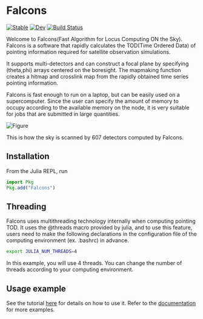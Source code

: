 # Falcons
[![Stable](https://img.shields.io/badge/docs-stable-blue.svg)](https://yusuke-takase.github.io/Falcons.jl/stable)
[![Dev](https://img.shields.io/badge/docs-dev-blue.svg)](https://yusuke-takase.github.io/Falcons.jl/dev)
[![Build Status](https://travis-ci.com/yusuke-takase/Falcons.jl.svg?branch=master)](https://travis-ci.com/yusuke-takase/Falcons.jl)

Welcome to Falcons(Fast Algorithm for Locus Computing ON the Sky).
Falcons is a software that rapidly calculates the TOD(Time Ordered Data) of pointing information required for satellite observation simulations.

It supports multi-detectors and can construct a focal plane by specifying (theta,phi) arrays centered on the boresight.
The mapmaking function creates a hitmap and crosslink map from the rapidly obtained time series pointing information.

Falcons is fast enough to run on a laptop, but can be easily used on a supercomputer. 
Since the user can specify the amount of memory to occupy according to the available memory on the node, it is very suitable for jobs that are submitted in large quantities.

![Figure](https://user-images.githubusercontent.com/83496454/119337906-532ff680-bcca-11eb-9b8c-bde7a376c6e6.gif)

This is how the sky is scanned by 607 detectors computed by Falcons.

## Installation
From the Julia REPL, run

```julia
import Pkg
Pkg.add("Falcons")
```

## Threading 
Falcons uses multithreading technology internally when computing pointing TOD. It uses the @threads macro provided by julia, and to use this feature, users need to make the following declarations in the configuration file of the computing environment (ex. .bashrc) in advance.
```bash
export JULIA_NUM_THREADS=4
```
In this example, you will use 4 threads. You can change the number of threads according to your computing environment.

## Usage example
See the tutorial [here](https://github.com/yusuke-takase/Falcons.jl/tree/master/tutorial) for details on how to use it.
Refer to the [documentation](https://yusuke-takase.github.io/Falcons.jl/dev/) for more examples.

